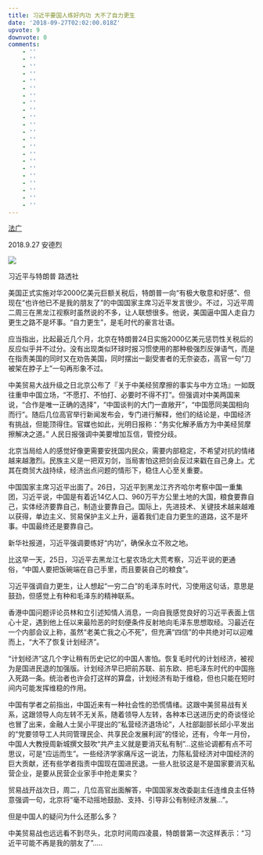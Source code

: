 ```yaml
---
title: 习近平要国人练好内功 大不了自力更生
date: '2018-09-27T02:02:00.018Z'
upvote: 9
downvote: 0
comments:
    - ''
    - ''
    - ''
    - ''
    - ''
    - ''
    - ''
    - ''
    - ''
    - ''
    - ''
    - ''
    - ''
    - ''
    - ''
    - ''
    - ''
    - ''
    - ''
    - ''
    - ''
    - ''
---
```


[法广](http://cn.rfi.fr/%E4%B8%AD%E5%9B%BD/20180927-%E4%B9%A0%E8%BF%91%E5%B9%B3%E8%A6%81%E5%9B%BD%E4%BA%BA%E7%BB%83%E5%A5%BD%E5%86%85%E5%8A%9F-%E5%A4%A7%E4%B8%8D%E4%BA%86%E8%87%AA%E5%8A%9B%E6%9B%B4%E7%94%9F)

2018.9.27 安德烈

![](http://scd.cn.rfi.fr/sites/chinese.filesrfi/imagecache/rfi_16x9_1024_578/sites/images.rfi.fr/files/aef_image/2017-11-09t104012z_1766238546_rc14e049aac0_rtrmadp_3_trump-asia-china.jpg)  

习近平与特朗普 路透社

美国正式实施对华2000亿美元巨额关税后，特朗普一向“有极大敬意和好感”、但现在“也许他已不是我的朋友了”的中国国家主席习近平发言很少。不过，习近平周二周三在黑龙江视察时虽然说的不多，让人联想很多。他说，美国逼中国人走自力更生之路不是坏事。“自力更生”，是毛时代的豪言壮语。

应当指出，比起最近几个月，北京在特朗普24日实施2000亿美元惩罚性关税后的反应似乎并不过分。没有出现类似环球时报习惯使用的那种极强烈反弹语气，而是在指责美国的同时又在劝告美国，同时摆出一副受害者的无奈姿态，高官一句“刀被架在脖子上”一句再形象不过。

中美贸易大战升级之日北京公布了『关于中美经贸摩擦的事实与中方立场』一如既往重申中国立场，“不愿打、不怕打、必要时不得不打”。但强调对中美两国来说，“合作是唯一正确的选择”，“中国谈判的大门一直敞开”，“中国愿同美国相向而行”。随后几位高官举行新闻发布会，专门进行解释，他们的结论是，中国经济有挑战，但能顶得住。官媒也如此，光明日报称：“务实化解矛盾方为中美经贸摩擦解决之道。” 人民日报强调中美要增加互信，管控分歧。

北京当局给人的感觉好像更需要安抚国内民众，需要内部稳定，不希望对抗的情绪越来越激烈。民族主义是一把双刃剑，当局害怕这把剑会反过来戳在自己身上。尤其在商贸大战持续，经济出点问题的情形下，稳住人心至关重要。

中国国家主席习近平出面了。26日，习近平到黑龙江齐齐哈尔考察中国一重集团，习近平说，中国是有着近14亿人口、960万平方公里土地的大国，粮食要靠自己，实体经济要靠自己，制造业要靠自己。国际上，先进技术、关键技术越来越难以获得，单边主义、贸易保护主义上升，逼着我们走自力更生的道路，这不是坏事。中国最终还是要靠自己。

新华社报道，习近平强调要练好“内功”，确保永立不败之地。

比这早一天，25日，习近平去黑龙江七星农场北大荒考察，习近平说的更通俗，“中国人要把饭碗端在自己手里，而且要装自己的粮食”。

习近平强调自力更生，让人想起“一穷二白”的毛泽东时代，习使用这句话，意思是鼓劲，但感觉上有种和毛泽东的精神联系。

香港中国问题评论员林和立引述知情人消息，一向自我感觉良好的习近平表面上信心十足，遇到他上任以来最险恶的时刻便条件反射地向毛泽东思想取经。习最近在一个内部会议上称，虽然“老美亡我之心不死”，但充满“四信”的中共绝对可以迎难而上，“大不了恢复计划经济”。

“计划经济”这几个字让稍有历史记忆的中国人害怕。恢复毛时代的计划经济，被视为是国进民退的加强版。计划经济早已把前苏联、前东欧、把毛泽东时代的中国拖入死路一条。统治者也许会打这样的算盘，计划经济有助于维稳，但也只能在短时间内可能发挥维稳的作用。

中国有学者之前指出，中国近来有一种社会性的恐慌情绪。这跟中美贸易战有关系，这跟领导人向左转不无关系，随着领导人左转，各种本已送进历史的奇谈怪论也冒了出来，金融人士吴小平提出的“私营经济退场论”，人社部副部长邱小平发出的“党要领导工人共同管理民企、共享民企发展利润”的怪论，还有，今年一月份，中国人大教授周新城撰文鼓吹“共产主义就是要消灭私有制”...这些论调都有点不可思议，可是“应运而生”。一些经济学家痛斥这一说法，力陈私营经济对中国经济的巨大贡献，还有些学者指责中国现在国进民退。一些人批驳这是不是国家要消灭私营企业，是要从民营企业家手中抢走果实？

贸易战开战次日，周二，几位高官出面解答，中国国家发改委副主任连维良主任特意强调一句，北京将“毫不动摇地鼓励、支持、引导非公有制经济发展…”。

但是中国人的疑问为什么还那么多？

中美贸易战也远远看不到尽头，北京时间周四凌晨，特朗普第一次这样表示：“习近平可能不再是我的朋友了”.....

